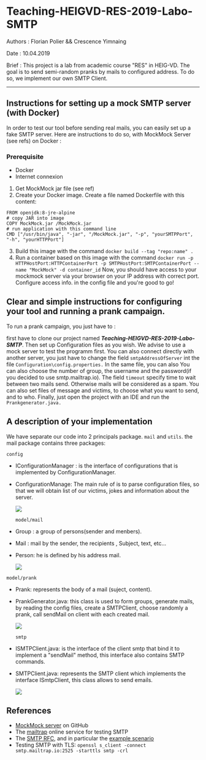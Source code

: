 # Teaching-HEIGVD-RES-2019-Labo-SMTP

Authors : Florian Polier && Crescence Yimnaing

Date : 10.04.2019

Brief : This project is a lab from academic course "RES" in HEIG-VD. 
The goal is to send semi-random pranks by mails to configured address. 
To do so, we implement our own SMTP Client.

----

## Instructions for setting up a mock SMTP server (with Docker)
In order to test our tool before sending real mails, you can easily set up a fake SMTP server.
Here are instructions to do so, with MockMock Server (see refs) on Docker :

### Prerequisite
- Docker
- Internet connexion
1) Get MockMock jar file (see ref)
2) Create your Docker image. Create a file named Dockerfile with this content: 
```
FROM openjdk:8-jre-alpine
# copy JAR into image
COPY MockMock.jar /MockMock.jar
# run application with this command line
CMD ["/usr/bin/java", "-jar", "/MockMock.jar", "-p", "yourSMTPPort", "-h", "yourHTTPPort"]
```
3) Build this image with the command `docker build --tag "repo:name" .`
4) Run a container based on this image with the command `docker run -p HTTPHostPort:HTTPContainerPort -p SMTPHostPort:SMTPContainerPort --name "MockMock" -d container_id`
Now, you should have access to your mockmock server via your browser on your IP address with correct port. Configure access info. in the config file and you're good to go!

## Clear and simple instructions for configuring your tool and running a prank campaign.

To run a prank campaign, you just have to :

first have to clone our project named ***Teaching-HEIGVD-RES-2019-Labo-SMTP***. Then set up Configuration files as you wish. We advise to use a mock server to test the programm first. You can also connect directly with another server, you just have to change the field ```smtpAddressOfServer``` int the file ```Configuration\config.properties.``` In the same file, you can also You can also choose the number of group, the username and the password(if you decided to use smtp.mailtrap.io). The  field ```timeout``` specify time to wait between two mails send. Otherwise mails will be considered as a spam. You can also set files of message and victims, to choose what you want to send, and to who.
Finally, just open the project with an IDE and run the ```Prankgenerator.java.```

## A description of your implementation

  We have separate our code into 2 principals package. ```mail``` and ```utils```.
  the mail package contains three packages:
  
  ```config```
  
- IConfigurationManager : is the interface of configurations that is implemented by ConfigurationManager.
- ConfigurationManage: The main rule of is to parse configuration files, so that we will obtain list of our victims, jokes and information about the server.
  
    
    ![](figures/DiagrammePackageconfig.PNG)


  
  ```model/mail```
  
- Group : a group of persons(sender and menbers).
- Mail  : mail by the sender, the recipients , Subject, text, etc...
- Person: he is defined by his address mail.

    ![](figures/DiagramPackageMail.PNG)

    
 ```model/prank```
 
- Prank: represents the body of a mail (suject, content).
- PrankGenerator.java: this class is used to form groups, generate mails, by reading the config files, create a SMTPClient, choose randomly a prank, call sendMail on client with each created mail.

    ![](figures/DiagramPackagePrank.PNG)
  
  ```smtp```
  
- ISMTPClient.java: is the interface of the client smtp that bind it to implement a "sendMail" method, this interface also contains SMTP commands.
- SMTPClient.java: represents the SMTP client which implements the interface ISmtpClient, this class allows to send emails.

    ![](figures/DiagramPackageSMTP.PNG)

##
## References

* [MockMock server](<https://github.com/tweakers/MockMock>) on GitHub
* The [mailtrap](<https://mailtrap.io/>) online service for testing SMTP
* The [SMTP RFC](<https://tools.ietf.org/html/rfc5321#appendix-D>), and in particular the [example scenario](<https://tools.ietf.org/html/rfc5321#appendix-D>)
* Testing SMTP with TLS: `openssl s_client -connect smtp.mailtrap.io:2525 -starttls smtp -crl`


